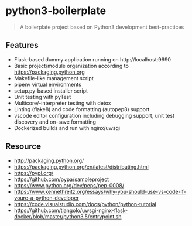 # python3-boilerplate
> A boilerplate project based on Python3 development best-practices

## Features

- Flask-based dummy application running on http://localhost:9690
- Basic project/module organization according to https://packaging.python.org
- Makefile-like management script
- pipenv virtual environments
- setup.py-based installer script
- Unit testing with pyTest
- Multicore/-interpreter testing with detox
- Linting (flake8) and code formatting (autopep8) support
- vscode editor configuration including debugging support, unit test discovery and on-save formatting
- Dockerized builds and run with nginx/uwsgi

## Resource

- http://packaging.python.org/
- https://packaging.python.org/en/latest/distributing.html
- https://pypi.org/
- https://github.com/pypa/sampleproject
- https://www.python.org/dev/peps/pep-0008/
- https://www.kennethreitz.org/essays/why-you-should-use-vs-code-if-youre-a-python-developer
- https://code.visualstudio.com/docs/python/python-tutorial
- https://github.com/tiangolo/uwsgi-nginx-flask-docker/blob/master/python3.5/entrypoint.sh
